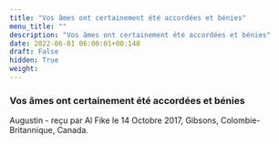 ```yaml
---
title: "Vos âmes ont certainement été accordées et bénies"
menu_title: ""
description: "Vos âmes ont certainement été accordées et bénies"
date: 2022-06-01 06:00:01+00:140
draft: False
hidden: True
weight:
---
```

### Vos âmes ont certainement été accordées et bénies

Augustin - reçu par Al Fike le 14 Octobre 2017, Gibsons, Colombie-Britannique, Canada.



